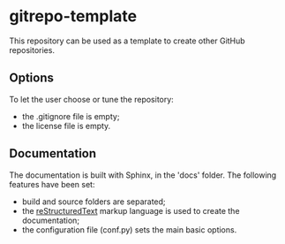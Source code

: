 # gitrepo-template

This repository can be used as a template to create other GitHub repositories.


## Options

To let the user choose or tune the repository:

- the .gitignore file is empty;
- the license file is empty.


## Documentation

The documentation is built with Sphinx, in the 'docs' folder.
The following features have been set:

- build and source folders are separated;
- the [reStructuredText](https://www.sphinx-doc.org/en/master/usage/restructuredtext/index.html) markup language is used to create the documentation;
- the configuration file (conf.py) sets the main basic options.

